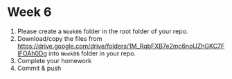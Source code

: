 # Week 6

1. Please create a `Week06` folder in the root folder of your repo.
2. Download/copy the files from https://drive.google.com/drive/folders/1M_RqbFXB7e2mc6noUZhGKC7FIFOAh0Dg into `Week06` folder in your repo. 
3. Complete your homework 
4. Commit & push